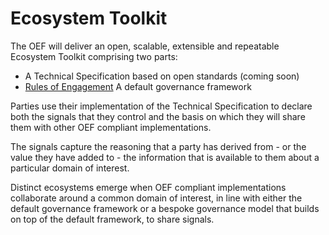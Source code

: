 # Ecosystem Toolkit

The OEF will deliver an open, scalable, extensible and repeatable Ecosystem Toolkit comprising two parts:

* A Technical Specification based on open standards (coming soon)
* [Rules of Engagement](rules-of-engagement.md) A default governance framework

Parties use their implementation of the Technical Specification to declare both the signals that they control and the basis on which they will share them with other OEF compliant implementations.

The signals capture the reasoning that a party has derived from - or the value they have added to - the information that is available to them about a particular domain of interest.

Distinct ecosystems emerge when OEF compliant implementations collaborate around a common domain of interest, in line with either the default governance framework or a bespoke governance model that builds on top of the default framework, to share signals.
